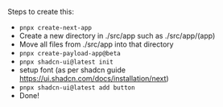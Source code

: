 Steps to create this:

- `pnpx create-next-app`
- Create a new directory in ./src/app such as ./src/app/(app)
- Move all files from ./src/app into that directory
- `pnpx create-payload-app@beta`
- `pnpx shadcn-ui@latest init`
- setup font (as per shadcn guide https://ui.shadcn.com/docs/installation/next)
- `pnpx shadcn-ui@latest add button`
- Done!
